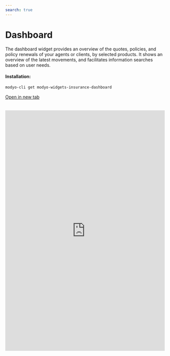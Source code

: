 ```yaml
---
search: true
---
```


# Dashboard

The dashboard widget provides an overview of the quotes, policies, and policy renewals of your agents or clients, by selected products. It shows an overview of the latest movements, and facilitates information searches based on user needs.

#### Installation:

```bash
modyo-cli get modyo-widgets-insurance-dashboard
```

[Open in new tab](https://widgets.modyo.com/insurance/broker/dashboard)

<iframe id="widgetFrame" src="https://widgets.modyo.com/insurance/broker/dashboard" width="100%" frameBorder="0"  style="min-height:762px;overflow:auto;margin-top:20px;"></p>

<table spaces-before="0">
  <tr>
    <th>
      Feature
    </th>
    
    <th>
      Description
    </th>
  </tr>
  
  <tr>
    <td>
      Search tool
    </td>
    
    <td>
      Easy-to-search information through key data from quotes and policies. Customize search options and search by product ID, policyholder name, or quote numbers.
    </td>
  </tr>
  
  <tr>
    <td>
      Date Filter
    </td>
    
    <td>
      Filters results and optimizes searches based on user needs or time periods established by legal teams.
    </td>
  </tr>
  
  <tr>
    <td>
      Results table
    </td>
    
    <td>
      Configure key data according to user device and business needs to show a summary of important information on quotes, policies and renewals.
    </td>
  </tr>
  
  <tr>
    <td>
      Organizer
    </td>
    
    <td>
      Optimize space by customizing displayed results, and use the order filter to sort results by newest, oldest, or alphanumerically.
    </td>
  </tr>
  
  <tr>
    <td>
      New quote
    </td>
    
    <td>
      Quick access to creating new quotes, directly from the main dashboard.
    </td>
  </tr>
  
  <tr>
    <td>
      New policy
    </td>
    
    <td>
      Makes it easy to issue policies by searching through current quotes that agents can issue. Displays results of the latest quotes created, to help increase the conversion rate (policy issuance).
    </td>
  </tr>
</table>
